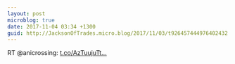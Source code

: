 ```yaml
---
layout: post
microblog: true
date: 2017-11-04 03:34 +1300
guid: http://JacksonOfTrades.micro.blog/2017/11/03/t926457444976402432.html
---
```

RT @anicrossing: [t.co/AzTuujuTt...](https://t.co/AzTuujuTt4)
